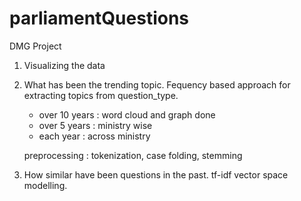 # parliamentQuestions
DMG Project

1. Visualizing the data
2. What has been the trending topic. Fequency based approach for extracting topics from question_type.
     - over 10 years : word cloud and graph done
     - over 5 years :  ministry wise
     - each year : across ministry
     
     preprocessing : tokenization, case folding, stemming
3. How similar have been questions in the past. tf-idf vector space modelling.
